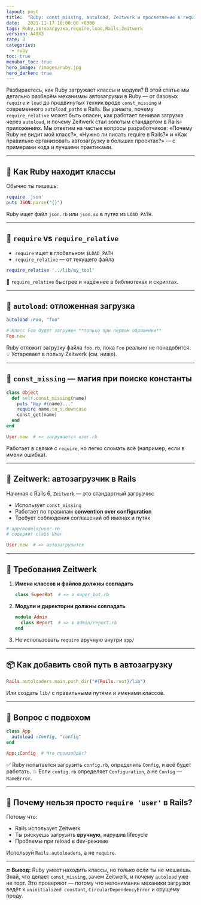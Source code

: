 ```yaml
---
layout: post
title:  "Ruby: const_missing, autoload, Zeitwerk и просветление в require"
date:   2021-11-17 10:00:00 +0300
tags: Ruby,автозагрузка,require,load,Rails,Zeitwerk
version: A49X3
rate: 3
categories:
  - ruby
toc: true
menubar_toc: true
hero_image: /images/ruby.jpg
hero_darken: true
---
```


Разбираетесь, как Ruby загружает классы и модули? В этой статье мы детально разберём механизмы автозагрузки в Ruby — от базовых `require` и `load` до продвинутых техник вроде `const_missing` и современного `autoload_paths` в Rails. Вы узнаете, почему `require_relative` может быть опасен, как работает ленивая загрузка через `autoload`, и почему Zeitwerk стал золотым стандартом в Rails-приложениях. Мы ответим на частые вопросы разработчиков: «Почему Ruby не видит мой класс?», «Нужно ли писать require в Rails?» и «Как правильно организовать автозагрузку в больших проектах?» — с примерами кода и лучшими практиками.

---

## 🧱 Как Ruby находит классы

Обычно ты пишешь:

```ruby
require 'json'
puts JSON.parse("{}")
````

Ruby ищет файл `json.rb` или `json.so` в путях из `LOAD_PATH`.

---

## 🧨 `require` vs `require_relative`

* `require` ищет в глобальном `$LOAD_PATH`
* `require_relative` — от текущего файла

```ruby
require_relative '../lib/my_tool'
```

📌 `require_relative` быстрее и надёжнее в библиотеках и скриптах.

---

## 🧪 `autoload`: отложенная загрузка

```ruby
autoload :Foo, "foo"

# Класс Foo будет загружен **только при первом обращении**
Foo.new
```

Ruby отложит загрузку файла `foo.rb`, пока `Foo` реально не понадобится.
💡 Устаревает в пользу Zeitwerk (см. ниже).

---

## 🧠 `const_missing` — магия при поиске константы

```ruby
class Object
  def self.const_missing(name)
    puts "Ищу #{name}..."
    require name.to_s.downcase
    const_get(name)
  end
end

User.new  # => загружается user.rb
```

Работает в связке с `require`, но легко сломать всё (например, если в имени ошибка).

---

## 🚆 Zeitwerk: автозагрузчик в Rails

Начиная с Rails 6, `Zeitwerk` — это стандартный загрузчик:

* Использует `const_missing`
* Работает по правилам **convention over configuration**
* Требует соблюдения соглашений об именах и путях

```ruby
# app/models/user.rb
# содержит class User

User.new  # => автозагрузится
```

---

## 🧹 Требования Zeitwerk

1. **Имена классов и файлов должны совпадать**

   ```ruby
   class SuperBot  # => в super_bot.rb
   ```

2. **Модули и директории должны совпадать**

   ```ruby
   module Admin
     class Report  # => в admin/report.rb
   end
   ```

3. Не использовать `require` вручную внутри `app/`

---

## 📦 Как добавить свой путь в автозагрузку

```ruby
Rails.autoloaders.main.push_dir("#{Rails.root}/lib")
```

Или создать `lib/` с правильными путями и именами классов.

---

## 🧨 Вопрос с подвохом

```ruby
class App
  autoload :Config, "config"
end

App::Config  # Что произойдёт?
```

✅ Ruby попытается загрузить `config.rb`, определить `Config`, и всё будет работать.
💥 Если `config.rb` определяет `Configuration`, а не `Config` — `NameError`.

---

## 🚨 Почему нельзя просто `require 'user'` в Rails?

Потому что:

* Rails использует Zeitwerk
* Ты рискуешь загрузить **вручную**, нарушив lifecycle
* Проблемы при reload в dev-режиме

Используй `Rails.autoloaders`, а не `require`.

---

🔚 **Вывод:**
Ruby умеет находить классы, но только если ты не мешаешь.
Знай, что делает `const_missing`, зачем Zeitwerk, и почему `autoload` уже не торт. Это проверяют — потому что непонимание механики загрузки ведёт к `uninitialized constant`, `CircularDependencyError` и орущему проду.
